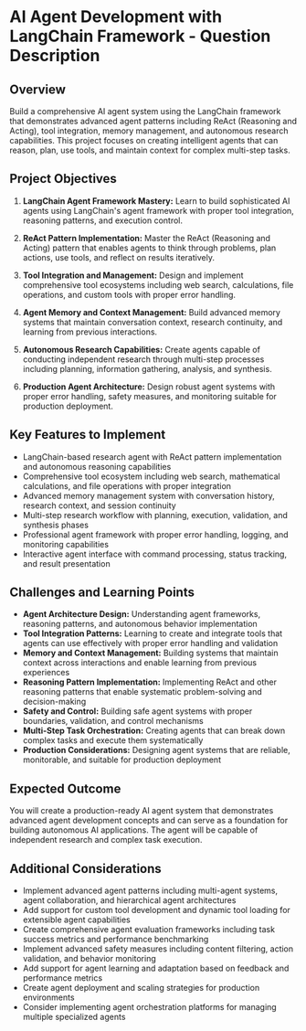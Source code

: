 # AI Agent Development with LangChain Framework - Question Description

## Overview

Build a comprehensive AI agent system using the LangChain framework that demonstrates advanced agent patterns including ReAct (Reasoning and Acting), tool integration, memory management, and autonomous research capabilities. This project focuses on creating intelligent agents that can reason, plan, use tools, and maintain context for complex multi-step tasks.

## Project Objectives

1. **LangChain Agent Framework Mastery:** Learn to build sophisticated AI agents using LangChain's agent framework with proper tool integration, reasoning patterns, and execution control.

2. **ReAct Pattern Implementation:** Master the ReAct (Reasoning and Acting) pattern that enables agents to think through problems, plan actions, use tools, and reflect on results iteratively.

3. **Tool Integration and Management:** Design and implement comprehensive tool ecosystems including web search, calculations, file operations, and custom tools with proper error handling.

4. **Agent Memory and Context Management:** Build advanced memory systems that maintain conversation context, research continuity, and learning from previous interactions.

5. **Autonomous Research Capabilities:** Create agents capable of conducting independent research through multi-step processes including planning, information gathering, analysis, and synthesis.

6. **Production Agent Architecture:** Design robust agent systems with proper error handling, safety measures, and monitoring suitable for production deployment.

## Key Features to Implement

- LangChain-based research agent with ReAct pattern implementation and autonomous reasoning capabilities
- Comprehensive tool ecosystem including web search, mathematical calculations, and file operations with proper integration
- Advanced memory management system with conversation history, research context, and session continuity
- Multi-step research workflow with planning, execution, validation, and synthesis phases
- Professional agent framework with proper error handling, logging, and monitoring capabilities
- Interactive agent interface with command processing, status tracking, and result presentation

## Challenges and Learning Points

- **Agent Architecture Design:** Understanding agent frameworks, reasoning patterns, and autonomous behavior implementation
- **Tool Integration Patterns:** Learning to create and integrate tools that agents can use effectively with proper error handling and validation
- **Memory and Context Management:** Building systems that maintain context across interactions and enable learning from previous experiences
- **Reasoning Pattern Implementation:** Implementing ReAct and other reasoning patterns that enable systematic problem-solving and decision-making
- **Safety and Control:** Building safe agent systems with proper boundaries, validation, and control mechanisms
- **Multi-Step Task Orchestration:** Creating agents that can break down complex tasks and execute them systematically
- **Production Considerations:** Designing agent systems that are reliable, monitorable, and suitable for production deployment

## Expected Outcome

You will create a production-ready AI agent system that demonstrates advanced agent development concepts and can serve as a foundation for building autonomous AI applications. The agent will be capable of independent research and complex task execution.

## Additional Considerations

- Implement advanced agent patterns including multi-agent systems, agent collaboration, and hierarchical agent architectures
- Add support for custom tool development and dynamic tool loading for extensible agent capabilities
- Create comprehensive agent evaluation frameworks including task success metrics and performance benchmarking
- Implement advanced safety measures including content filtering, action validation, and behavior monitoring
- Add support for agent learning and adaptation based on feedback and performance metrics
- Create agent deployment and scaling strategies for production environments
- Consider implementing agent orchestration platforms for managing multiple specialized agents